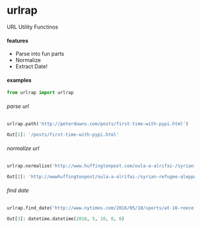 # urlrap
URL Utility Functinos
#### features

- Parse into fun parts
- Normalize
- Extract Date!

#### examples
```py
from urlrap import urlrap
```
###### parse url
```py
urlrap.path('http://peterdowns.com/posts/first-time-with-pypi.html')

Out[1]: '/posts/first-time-with-pypi.html'
```
###### normalize url
```py
urlrap.normalize('http://www.huffingtonpost.com/oula-a-alrifai-/syrian-refugee-aleppo-education_b_9842414.html?utm_hp_ref=worldpost-global-order')

Out[2]: 'http://wwwhuffingtonpost/oula-a-alrifai-/syrian-refugee-aleppo-education_b_9842414.html'
```
###### find date
```py
urlrap.find_date('http://www.nytimes.com/2016/05/10/sports/at-16-reece-whitley-stands-tall-in-and-out-of-water.html')

Out[3]: datetime.datetime(2016, 5, 10, 0, 0)
```
